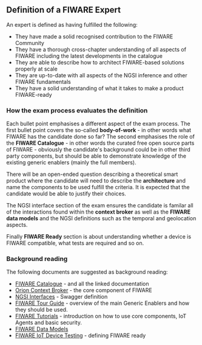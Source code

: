 ## Definition of a FIWARE Expert

An expert is defined as having fulfilled the following:

-   They have made a solid recognised contribution to the FIWARE Community
-   They have a thorough cross-chapter understanding of all aspects of FIWARE including the latest developments in the
    catalogue
-   They are able to describe how to architect FIWARE-based solutions properly at scale
-   They are up-to-date with all aspects of the NGSI inference and other FIWARE fundamentals
-   They have a solid understanding of what it takes to make a product FIWARE-ready

### How the exam process evaluates the definition

Each bullet point emphasises a different aspect of the exam process. The first bullet point covers the so-called
**body-of-work** - in other words what FIWARE has the candidate done so far? The second emphasises the role of the
**FIWARE Catalogue** - in other words the curated free open source parts of FIWARE - obviously the candidate's
background could be in other third party components, but should be able to demonstrate knowledge of the existing generic
enablers (mainly the full members).

There will be an open-ended question describing a theoretical smart product where the candidate will need to describe
the **architecture** and name the components to be used fulfill the criteria. It is expected that the candidate would be
able to justify their choices.

The NGSI interface section of the exam ensures the candidate is familar all of the interactions found within the
**context broker** as well as the **FIWARE data models** and the NGSI definitions such as the temporal and geolocation
aspects.

Finally **FIWARE Ready** section is about understanding whether a device is FIWARE compatible, what tests are required
and so on.

### Background reading

The following documents are suggested as background reading:

-   [FIWARE Catalogue](https://www.fiware.org/developers/catalogue/) - and all the linked documentation
-   [Orion Context Broker](https://fiware-orion.readthedocs.io/en/master/) - the core component of FIWARE
-   [NGSI Interfaces](https://swagger.lab.fiware.org/?url=https://raw.githubusercontent.com/Fiware/specifications/master/OpenAPI/ngsiv2/ngsiv2-openapi.json#/) -
    Swagger definition
-   [FIWARE Tour Guide](https://www.fiware.org/developers/tour-guide/) - overview of the main Generic Enablers and how
    they should be used.
-   [FIWARE Tutorials](http://fiware-tutorials.readthedocs.io/) - introduction on how to use core components, IoT Agents
    and basic security.
-   [FIWARE Data Models](https://fiware-datamodels.readthedocs.io/en/latest/)
-   [FIWARE IoT Device Testing](https://fiware-ready-iot-devices-validation.readthedocs.io/en/latest/) - defining FIWARE
    ready
